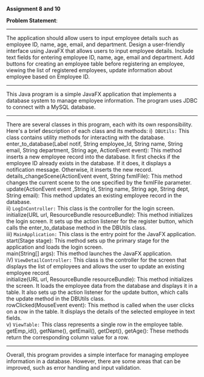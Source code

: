 **Assignment 8 and 10**

**Problem Statement**: 
***
  The application should allow users to input employee details such as employee ID, name, age, email, and department. Design a user-friendly interface using JavaFX that allows users to input employee details. Include text fields for entering employee ID, name, age, email and department. Add buttons for creating an employee table before registering an employee, viewing the list of registered employees, update information about employee based on Employee ID.
***

This Java program is a simple JavaFX application that implements a database system to manage employee information. The program uses JDBC to connect with a MySQL database.

***
There are several classes in this program, each with its own responsibility. Here's a brief description of each class and its methods:
i)` DBUtils:` This class contains utility methods for interacting with the database.  
        enter_to_database(Label notif, String employee_Id, String name, String email, String department, String age, ActionEvent event): This method inserts a new employee record into the database. It first checks if the employee ID already exists in the database. If it does, it displays a notification message. Otherwise, it inserts the new record.  
        details_changeScene(ActionEvent event, String fxmlFile): This method changes the current scene to the one specified by the fxmlFile parameter.  
        update(ActionEvent event ,String id, String name, String age, String dept, String email): This method updates an existing employee record in the database.  
ii) `LogInController:` This class is the controller for the login screen.  
        initialize(URL url, ResourceBundle resourceBundle): This method initializes the login screen. It sets up the action listener for the register button, which calls the enter_to_database method in the DBUtils class.  
iii) `MainApplication:` This class is the entry point for the JavaFX application.  
        start(Stage stage): This method sets up the primary stage for the application and loads the login screen.  
        main(String[] args): This method launches the JavaFX application.  
iV) `ViewDetailController:` This class is the controller for the screen that displays the list of employees and allows the user to update an existing employee record.  
        initialize(URL url, ResourceBundle resourceBundle): This method initializes the screen. It loads the employee data from the database and displays it in a table. It also sets up the action listener for the update button, which calls the update method in the DBUtils class.  
        rowClicked(MouseEvent event): This method is called when the user clicks on a row in the table. It displays the details of the selected employee in text fields.  
v) `ViewTable:` This class represents a single row in the employee table.  
        getEmp_id(), getName(), getEmail(), getDept(), getAge(): These methods return the corresponding column value for a row.  
***  
Overall, this program provides a simple interface for managing employee information in a database. However, there are some areas that can be improved, such as error handling and input validation.  
